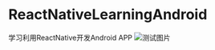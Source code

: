 # ReactNativeLearningAndroid
学习利用ReactNative开发Android APP
![测试图片](https://github.com/ibelieve-mm/ReactNativeLearningAndroid/src/imgs/pet1.jpg)
